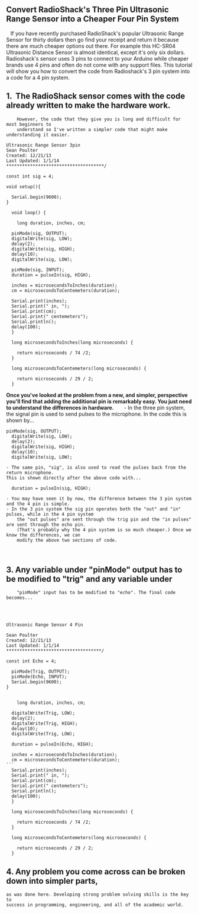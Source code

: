 ## Convert RadioShack's Three Pin Ultrasonic Range Sensor into a Cheaper Four Pin System 
 
 If you have recently purchased RadioShack's popular Ultrasonic Range Sensor for thirty dollars then go find your receipt and return it because there are much cheaper options out there. For example this HC-SR04 Ultrasonic Distance Sensor is almost identical, except it's only six dollars.
 Radioshack's sensor uses 3 pins to connect to your Arduino while cheaper brands use 4 pins and often do not come with any support files. This tutorial will show you how to convert the code from Radioshack's 3 pin system into a code for a 4 pin system.

 
## 1.   The RadioShack sensor comes with the code already written to make the hardware work.
		However, the code that they give you is long and difficult for most beginners to 
		understand so I've written a simpler code that might make understanding it easier.

```/*************************************
Ultrasonic Range Sensor 3pin 
Sean Poulter
Created: 12/21/13
Last Updated: 1/1/14
*************************************/

const int sig = 4;

void setup(){
  
  Serial.begin(9600);
}
  
  void loop() {
    
    long duration, inches, cm;
  
  pinMode(sig, OUTPUT);  
  digitalWrite(sig, LOW);
  delay(2);
  digitalWrite(sig, HIGH);
  delay(10);
  digitalWrite(sig, LOW);
  
  pinMode(sig, INPUT);
  duration = pulseIn(sig, HIGH);
  
  inches = microsecondsToInches(duration);
  cm = microsecondsToCentemeters(duration);
  
  Serial.print(inches);
  Serial.print(" in, ");
  Serial.print(cm);
  Serial.print(" centemeters");
  Serial.println();
  delay(100);
  }
  
  long microsecondsToInches(long microseconds) {
    
    return microseconds / 74 /2;
  }
  
  long microsecondsToCentemeters(long microseconds) {
    
    return microseconds / 29 / 2;
  }
```
**Once you've looked at the problem from a new, and simpler, 
perspective you'll find that adding the additional pin is remarkably easy. 
You just need to understand the differences in hardware.**
      
	- In the three pin system, the signal pin is used to send pulses to the microphone. In the code this is shown by...
```
pinMode(sig, OUTPUT);  
  digitalWrite(sig, LOW);
  delay(2);
  digitalWrite(sig, HIGH);
  delay(10);
  digitalWrite(sig, LOW);
```
	- The same pin, "sig", is also used to read the pulses back from the return microphone. 
	This is shown directly after the above code with...

```pinMode(sig, INPUT);
  duration = pulseIn(sig, HIGH);
```
	- You may have seen it by now, the difference between the 3 pin system and the 4 pin is simple. 
	- In the 3 pin system the sig pin operates both the "out" and "in" pulses, while in the 4 pin system 
		the "out pulses" are sent through the trig pin and the "in pulses" are sent through the echo pin. 
		(That's probably why the 4 pin system is so much cheaper.) Once we know the differences, we can 
		modify the above two sections of code.
        
## 3.  Any variable under "pinMode" output has to be modified to "trig" and any variable under 
		"pinMode" input has to be modified to "echo". The final code becomes...

       
```/************************************

Ultrasonic Range Sensor 4 Pin

Sean Poulter
Created: 12/21/13
Last Updated: 1/1/14
************************************/
```
```const int Trig = 2;
const int Echo = 4;
```
```void setup(){
  pinMode(Trig, OUTPUT);
  pinMode(Echo, INPUT);
  Serial.begin(9600);
}
```
```  void loop() {
    
    long duration, inches, cm;
    
  digitalWrite(Trig, LOW);
  delay(2);
  digitalWrite(Trig, HIGH);
  delay(10);
  digitalWrite(Trig, LOW);
  
  duration = pulseIn(Echo, HIGH);
  
  inches = microsecondsToInches(duration);
  cm = microsecondsToCentemeters(duration);
```  
  Serial.print(inches);
  Serial.print(" in, ");
  Serial.print(cm);
  Serial.print(" centemeters");
  Serial.println();
  delay(100);
  }
  
  long microsecondsToInches(long microseconds) {
    
    return microseconds / 74 /2;
  }
  
  long microsecondsToCentemeters(long microseconds) {
    
    return microseconds / 29 / 2;
  }
```
## 4. Any problem you come across can be broken down into simpler parts, 
	as was done here. Developing strong problem solving skills is the key to 
	success in programming, engineering, and all of the academic world.

